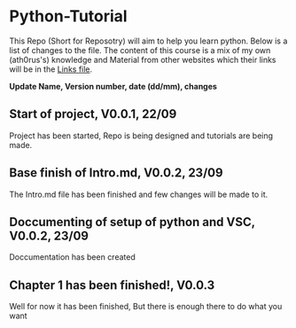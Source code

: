 # Python-Tutorial
This Repo (Short for Reposotry) will aim to help you learn python. Below is a list of changes to the file. The content of this course is a mix of my own (ath0rus's) knowledge and Material from other websites which their links will be in the [Links file](Links.md).

**Update Name, Version number, date (dd/mm), changes**

## Start of project, V0.0.1, 22/09
Project has been started, Repo is being designed and tutorials are being made.

## Base finish of Intro.md, V0.0.2, 23/09
The Intro.md file has been finished and few changes will be made to it. 

## Doccumenting of setup of python and VSC, V0.0.2, 23/09
Doccumentation has been created

## Chapter 1 has been finished!, V0.0.3
Well for now it has been finished, But there is enough there to do what you want
